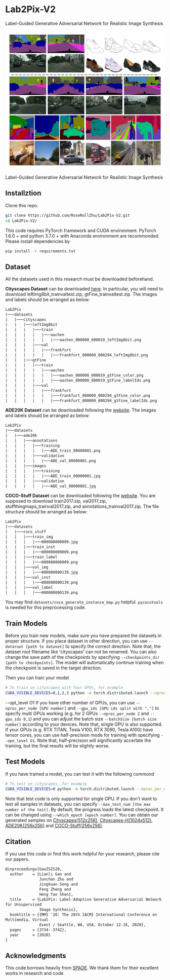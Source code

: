# Lab2Pix-V2
Label-Guided Generative Adversarial Network for Realistic Image Synthesis

![](./demo/Lab2Pix-V2_demo.png)

Label-Guided Generative Adversarial Network for Realistic Image Synthesis

## Installztion
Clone this repo.

```bash
git clone https://github.com/RoseRollZhu/Lab2Pix-V2.git
cd Lab2Pix-V2/
```

This code requires PyTorch framework and CUDA environment. PyTorch 1.6.0 + and python 3.7.0 + with Anaconda environment are recommonded. Please install dependencies by

```bash
pip install -r requirements.txt
```

## Dataset
All the datasets used in this research must be downloaded beforehand.

**Cityscapes Dataset** can be downloaded [here](https://www.cityscapes-dataset.com/). In particular, you will need to download leftImg8bit_trainvaltest.zip, gtFine_trainvaltest.zip. The images and labels should be arranged as below:

```
Lab2Pix
|───datasets
|   |───cityscapes
|   |   |───leftImg8bit
|   |   |   |───train
|   |   |   |   |───aachen
|   |   |   |   |   |───aachen_000000_000019_leftImg8bit.png
|   |   |   |───val
|   |   |   |   |───frankfurt
|   |   |   |   |   |───frankfurt_000000_000294_leftImg8bit.png
|   |   |───gtFine
|   |   |   |───train
|   |   |   |   |───aachen
|   |   |   |   |   |───aachen_000000_000019_gtFine_color.png
|   |   |   |   |   |───aachen_000000_000019_gtFine_labelIds.png
|   |   |   |───val
|   |   |   |   |───frankfurt
|   |   |   |   |   |───frankfurt_000000_000294_gtFine_color.png
|   |   |   |   |   |───frankfurt_000000_000294_gtFine_labelIds.png
```

**ADE20K Dataset** can be downloaded following the [website](https://groups.csail.mit.edu/vision/datasets/ADE20K/). The images and labels should be arranged as below:

```
Lab2Pix
|───datasets
|   |───ade20k
|   |   |───annotations
|   |   |   |───training
|   |   |   |   |───ADE_train_00000001.png
|   |   |   |───validation
|   |   |   |   |───ADE_val_00000001.png
|   |   |───images
|   |   |   |───training
|   |   |   |   |───ADE_train_00000001.jpg
|   |   |   |───validation
|   |   |   |   |───ADE_val_00000001.jpg
```

**COCO-Stuff Dataset** can be downloaded following the [website](https://cocodataset.org). You are supposed to download train2017.zip, val2017.zip, stuffthingmaps_trainval2017.zip, and annotations_trainval2017.zip. The file structure should be arranged as below: 
```
Lab2Pix
|───datasets
|   |───coco_stuff
|   |   |───train_img
|   |   |   |───000000000009.jpg
|   |   |───train_inst
|   |   |   |───000000000009.png
|   |   |───train_label
|   |   |   |───000000000009.png
|   |   |───val_img
|   |   |   |───000000000139.jpg
|   |   |───val_inst
|   |   |   |───000000000139.png
|   |   |───val_label
|   |   |   |───000000000139.png
```
You may find ```datasets/coco_generate_instance_map.py``` helpful. ```pycocotools``` is needed for this preprocessing code.

## Train Models
Before you train new models, make sure you have prepared the datasets in proper structure. If you place dataset in other direction, you can use ```--dataroot [path to dataset]``` to specify the correct direction. Note that, the dataset root filename like 'cityscapes' can not be renamed. You can also change the save path of the checkpoints by specifying ```--checkpoints_dir [path to checkpoints]```. The model will automatically continue training when the checkpoint is saved in the target direction.

Then you can train your model
```bash
# To train on cityscapes with four GPUs, for example
CUDA_VISIBLE_DEVICES=0,1,2,3 python -m torch.distributed.launch --nproc_per_node=4 train.py --name Lab2PixV2-cityscapes --batchSize 20 --dataroot ./datasets/cityscapes --dataset_mode cityscapes --niter 100 --niter_decay 100 --gpu_ids 0,1,2,3
```
--opt_level O1
If you have other number of GPUs, you can use ```--nproc_per_node [GPU number]``` and ```--gpu_ids [GPU ids split with ","]``` to specify multi GPUs working (e.g. for 2 GPUs ```--nproc_per_node 2``` and ```--gpu_ids 0,1```) and you can adjust the batch size ```--batchSize [batch size number]``` according to your devices. Note that, single GPU is also supported. If your GPUs (e.g. RTX TITAN, Tesla V100, RTX 3090, Tesla A100) have tensor cores, you can use half-precision mode for training with specifying ```--ope_level O1```. Note that, half-precision will significantly accerlate the training, but the final results will be slightly worse.

## Test Models
If you have trained a model, you can test it with the following commond
```bash
# To test on cityscapes, for example
CUDA_VISIBLE_DEVICES=0 python -m torch.distributed.launch --nproc_per_node=1 test.py --name Lab2PixV1_pretrained_cityscapes --dataroot ./datasets/cityscapes  --results_dir ./results/Lab2PixV1_pretrained_cityscapes
```

Note that test code is only supported for single GPU. If you don't want to test all samples in datasets, you can specify ```--max_test_num [the max number of the test]```. By default, the progress loads the latest checkpoint. It can be changed using ```--which_epoch [epoch number]```. You can obtain our generated samples on [Cityscapes(512x256)](https://drive.google.com/file/d/1GR7FwJqe_o-zzBukwUw5QeKj25yWj8Mk/view?usp=sharing), [Cityscapes-H(1024x512)](https://drive.google.com/file/d/1qSYIrxLaUd9f9LPdaVEKij69WNFUsY4I/view?usp=sharing), [ADE20K(256x256)](https://drive.google.com/file/d/1IRwZACLJWcgB0nhzHH4JyZTrhMr4vlqX/view?usp=sharing) and [COCO-Stuff(256x256)](https://drive.google.com/file/d/17qIfN7l14bHHDp_uWEhfYmQfZdzZn1mC/view?usp=sharing).

## Citation
If you use this code or find this work helpful for your research, please cite our papers.
```
@inproceedings{GaoZSZS20,
  author    = {Lianli Gao and
               Junchen Zhu and
               Jingkuan Song and
               Feng Zheng and
               Heng Tao Shen},
  title     = {Lab2Pix: Label-Adaptive Generative Adversarial Network for Unsupervised
               Image Synthesis},
  booktitle = {{MM} '20: The 28th {ACM} International Conference on Multimedia, Virtual
               Event / Seattle, WA, USA, October 12-16, 2020},
  pages     = {3734--3742},
  year      = {2020}
}
```
## Acknowledgments
This code borrows heavily from [SPADE](https://github.com/NVlabs/SPADE). We thank them for their excellent works in research and code.

